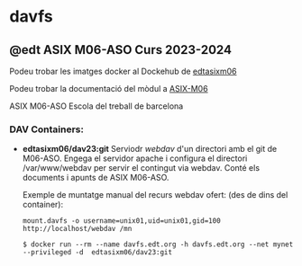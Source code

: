 # davfs
## @edt ASIX M06-ASO Curs 2023-2024

Podeu trobar les imatges docker al Dockehub de [edtasixm06](https://hub.docker.com/u/edtasixm06/)

Podeu trobar la documentació del mòdul a [ASIX-M06](https://sites.google.com/site/asixm06edt/)

ASIX M06-ASO Escola del treball de barcelona

### DAV Containers:

 * **edtasixm06/dav23:git** Serviodr *webdav* d'un directori amb el git de M06-ASO. Engega el servidor
   apache i configura el directori /var/www/webdav per servir el contingut via webdav.  Conté els
   documents i apunts de ASIX M06-ASO.

   Exemple de muntatge manual del recurs webdav ofert: (des de dins del container):
   ```
   mount.davfs -o username=unix01,uid=unix01,gid=100 http://localhost/webdav /mn
   ```



   ```
   $ docker run --rm --name davfs.edt.org -h davfs.edt.org --net mynet --privileged -d  edtasixm06/dav23:git
   ```
